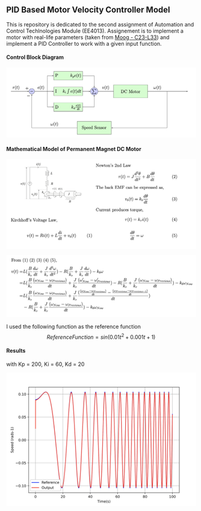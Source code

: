 ## PID Based Motor Velocity Controller Model

This is repository is dedicated to the second assignment of Automation and Control Techlnologies Module (EE4013). Assignement is to implement a motor with real-life parameters (taken from [Moog - C23-L33](https://www.moog.com/products/motors-servomotors/brush-motors/permanent-magnet-dc-servomotors/c23-series.html)) and implement a PID Controller to work with a given input function.

#### Control Block Diagram

![control_diagram](assets/control_diagram.png)

#### Mathematical Model of Permanent Magnet DC Motor

![mathematical_model_1](assets/mathematical_model_1.png)

![mathematical_model_2](assets/mathematical_model_2.png)

I used the following function as the reference function
$$
Reference Function = sin(0.01t^2 + 0.001t +1)
$$

#### Results

with Kp = 200, Ki = 60, Kd = 20

![final](assets/final.png)